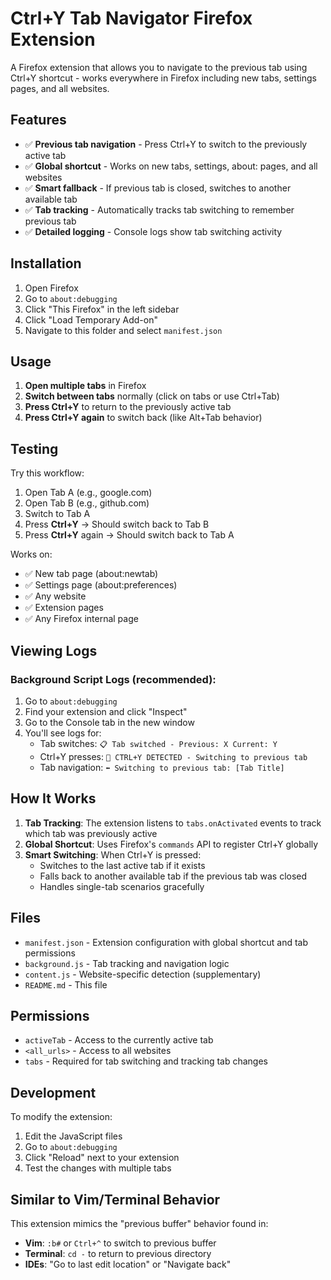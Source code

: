 # Ctrl+Y Tab Navigator Firefox Extension

A Firefox extension that allows you to navigate to the previous tab using Ctrl+Y shortcut - works everywhere in Firefox including new tabs, settings pages, and all websites.

## Features

- ✅ **Previous tab navigation** - Press Ctrl+Y to switch to the previously active tab
- ✅ **Global shortcut** - Works on new tabs, settings, about: pages, and all websites
- ✅ **Smart fallback** - If previous tab is closed, switches to another available tab
- ✅ **Tab tracking** - Automatically tracks tab switching to remember previous tab
- ✅ **Detailed logging** - Console logs show tab switching activity

## Installation

1. Open Firefox
2. Go to `about:debugging`
3. Click "This Firefox" in the left sidebar
4. Click "Load Temporary Add-on"
5. Navigate to this folder and select `manifest.json`

## Usage

1. **Open multiple tabs** in Firefox
2. **Switch between tabs** normally (click on tabs or use Ctrl+Tab)
3. **Press Ctrl+Y** to return to the previously active tab
4. **Press Ctrl+Y again** to switch back (like Alt+Tab behavior)

## Testing

Try this workflow:
1. Open Tab A (e.g., google.com)
2. Open Tab B (e.g., github.com) 
3. Switch to Tab A
4. Press **Ctrl+Y** → Should switch back to Tab B
5. Press **Ctrl+Y** again → Should switch back to Tab A

Works on:
- ✅ New tab page (about:newtab)
- ✅ Settings page (about:preferences)
- ✅ Any website
- ✅ Extension pages
- ✅ Any Firefox internal page

## Viewing Logs

### Background Script Logs (recommended):
1. Go to `about:debugging`
2. Find your extension and click "Inspect"
3. Go to the Console tab in the new window
4. You'll see logs for:
   - Tab switches: `📋 Tab switched - Previous: X Current: Y`
   - Ctrl+Y presses: `🎯 CTRL+Y DETECTED - Switching to previous tab`
   - Tab navigation: `⬅️ Switching to previous tab: [Tab Title]`

## How It Works

1. **Tab Tracking**: The extension listens to `tabs.onActivated` events to track which tab was previously active
2. **Global Shortcut**: Uses Firefox's `commands` API to register Ctrl+Y globally
3. **Smart Switching**: When Ctrl+Y is pressed:
   - Switches to the last active tab if it exists
   - Falls back to another available tab if the previous tab was closed
   - Handles single-tab scenarios gracefully

## Files

- `manifest.json` - Extension configuration with global shortcut and tab permissions
- `background.js` - Tab tracking and navigation logic
- `content.js` - Website-specific detection (supplementary)
- `README.md` - This file

## Permissions

- `activeTab` - Access to the currently active tab
- `<all_urls>` - Access to all websites
- `tabs` - Required for tab switching and tracking tab changes

## Development

To modify the extension:
1. Edit the JavaScript files
2. Go to `about:debugging`
3. Click "Reload" next to your extension
4. Test the changes with multiple tabs

## Similar to Vim/Terminal Behavior

This extension mimics the "previous buffer" behavior found in:
- **Vim**: `:b#` or `Ctrl+^` to switch to previous buffer
- **Terminal**: `cd -` to return to previous directory
- **IDEs**: "Go to last edit location" or "Navigate back"
